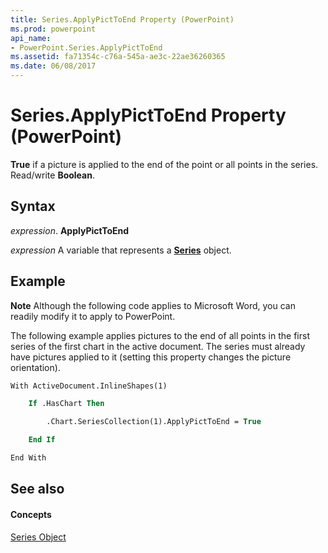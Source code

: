 ```yaml
---
title: Series.ApplyPictToEnd Property (PowerPoint)
ms.prod: powerpoint
api_name:
- PowerPoint.Series.ApplyPictToEnd
ms.assetid: fa71354c-c76a-545a-ae3c-22ae36260365
ms.date: 06/08/2017
---
```



# Series.ApplyPictToEnd Property (PowerPoint)

 **True** if a picture is applied to the end of the point or all points in the series. Read/write **Boolean**.


## Syntax

 _expression_. **ApplyPictToEnd**

 _expression_ A variable that represents a **[Series](series-object-powerpoint.md)** object.


## Example




 **Note**  Although the following code applies to Microsoft Word, you can readily modify it to apply to PowerPoint.

The following example applies pictures to the end of all points in the first series of the first chart in the active document. The series must already have pictures applied to it (setting this property changes the picture orientation).




```vb
With ActiveDocument.InlineShapes(1)

    If .HasChart Then

        .Chart.SeriesCollection(1).ApplyPictToEnd = True

    End If

End With
```


## See also


#### Concepts


[Series Object](series-object-powerpoint.md)

